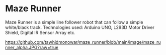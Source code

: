 # Maze Runner
 
 Maze Runner is a simple line follower robot that can follow a simple white/black track. Technologies used: Arduino UNO, L293D Motor Driver Shield, Digital IR Sensor Array etc.

https://github.com/tawhidmonowar/maze_runner/blob/main/image/maze_runner_alpha.JPG?raw=true

